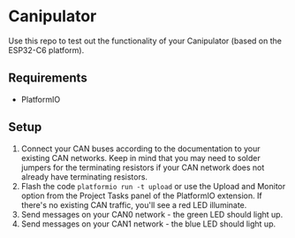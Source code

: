# Canipulator

Use this repo to test out the functionality of your Canipulator (based on the ESP32-C6 platform).

## Requirements

* PlatformIO

## Setup

1. Connect your CAN buses according to the documentation to your existing CAN networks. Keep in mind that you may need to solder jumpers for the terminating resistors if your CAN network does not already have terminating resistors.
2. Flash the code `platformio run -t upload` or use the Upload and Monitor option from the Project Tasks panel of the PlatformIO extension. If there's no existing CAN traffic, you'll see a red LED illuminate.
3. Send messages on your CAN0 network - the green LED should light up.
4. Send messages on your CAN1 network - the blue LED should light up.
